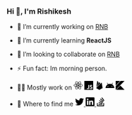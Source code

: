 ### Hi 👋, I'm Rishikesh

- 🔭 I’m currently working on [RNB](https://github.com/rishikeshgaikar/vscode-react-native-boilerplate)

- 🌱 I’m currently learning **ReactJS**

- 👯 I’m looking to collaborate on [RNB](https://github.com/rishikeshgaikar/vscode-react-native-boilerplate)

- ⚡ Fun fact: Im morning person.
- <p>
    👨‍💻 Mostly work on
    <img src="./assets/react.svg" height="20" width="20">
    <img src="./assets/javascript.svg" height="20" width="20">
    <img src="./assets/firebase.svg"height="20" width="20">
    <img src="./assets/android.svg" height="20" width="20">
    <img src="./assets/kotlin.svg" height="20" width="20">
    </p>
- <p>
    🔎 Where to find me
    <a href="https://twitter.com/rishikeshgaikar" target="blank">
    <img src="./assets/twitter.svg"  height="20" width="20">
    </a>
    <a href="https://linkedin.com/in/rishikeshgaikar" target="blank">
    <img align=""src="./assets/linkedin.svg"  height="20" width="20">
    </a>
    <a href="https://stackoverflow.com/users/6720324/rishikesh-07" target="blank">
    <img src="./assets/stackoverflow.svg"  height="20" width="20">
    </a>
    
    </p>
